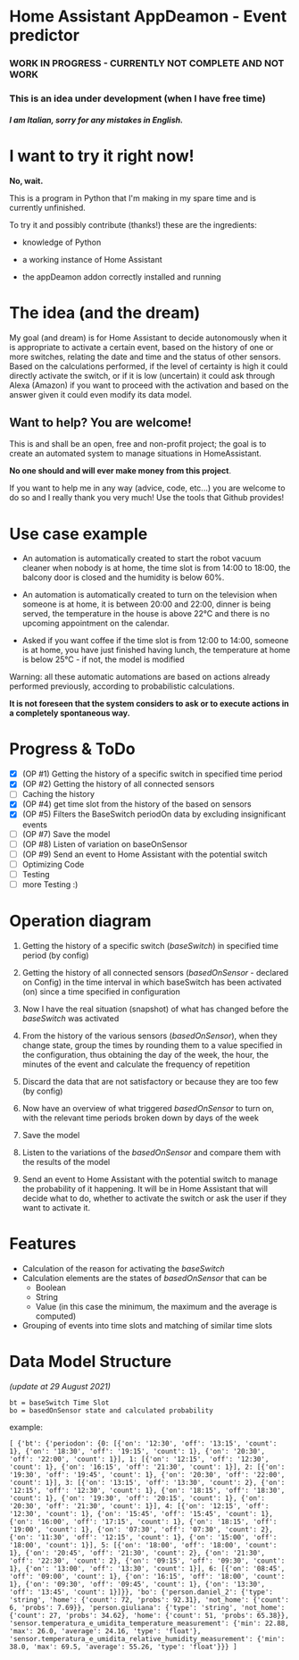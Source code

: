# Home Assistant AppDeamon  - Event predictor

### **WORK IN PROGRESS - CURRENTLY NOT COMPLETE AND NOT WORK**
### This is an idea under development (when I have free time)
#### *I am Italian, sorry for any mistakes in English.*

# I want to try it right now!
**No, wait.**

This is a program in Python that I'm making in my spare time and is currently unfinished.

To try it and possibly contribute (thanks!) these are the ingredients:

- knowledge of Python

- a working instance of Home Assistant
- the appDeamon addon correctly installed and running 

# The idea (and the dream)
My goal (and dream) is for Home Assistant to decide autonomously when it is appropriate to activate a certain event, based on the history of one or more switches, relating the date and time and the status of other sensors.
Based on the calculations performed, if the level of certainty is high it could directly activate the switch, or if it is low (uncertain) it could ask through Alexa (Amazon) if you want to proceed with the activation and based on the answer given it could even modify its data model.

## Want to help? You are welcome!
This is and shall be an open, free and non-profit project; the goal is to create an automated system to manage situations in HomeAssistant.

**No one should and will ever make money from this project**.

If you want to help me in any way (advice, code, etc...) you are welcome to do so and I really thank you very much!
Use the tools that Github provides!


# Use case example

- An automation is automatically created to start the robot vacuum cleaner when nobody is at home, the time slot is from 14:00 to 18:00, the balcony door is closed and the humidity is below 60%.

- An automation is automatically created to turn on the television when someone is at home, it is between 20:00 and 22:00, dinner is being served, the temperature in the house is above 22°C and there is no upcoming appointment on the calendar.

- Asked if you want coffee if the time slot is from 12:00 to 14:00, someone is at home, you have just finished having lunch, the temperature at home is below 25°C - if not, the model is modified 

Warning: all these automatic automations are based on actions already performed previously, according to probabilistic calculations. 

**It is not foreseen that the system considers to ask or to execute actions in a completely spontaneous way.**

# Progress & ToDo

- [x] (OP #1) Getting the history of a specific switch in specified time period 
- [x] (OP #2) Getting the history of all connected sensors 
- [ ] Caching the history
- [x] (OP #4) get time slot from the history of the based on sensors
- [x] (OP #5) Filters the BaseSwitch periodOn data by excluding insignificant events
- [ ] (OP #7) Save the model
- [ ] (OP #8) Listen of variation on baseOnSensor
- [ ] (OP #9) Send an event to Home Assistant with the potential switch
- [ ] Optimizing Code
- [ ] Testing
- [ ] more Testing :)

# Operation diagram

1. Getting the history of a specific switch (*baseSwitch*) in specified time period (by config)

2. Getting the history of all connected sensors (*basedOnSensor* - declared on Config) in the time interval in which baseSwitch has been activated (on) since a time specified in configuration
3. Now I have the real situation (snapshot) of what has changed before the *baseSwitch* was activated
4. From the history of the various sensors (*basedOnSensor*), when they change state, group the times by rounding them to a value specified in the configuration, thus obtaining the day of the week, the hour, the minutes of the event and calculate the frequency of repetition
5. Discard the data that are not satisfactory or because they are too few (by config)
6. Now have an overview of what triggered *basedOnSensor* to turn on, with the relevant time periods broken down by days of the week
7. Save the model
8. Listen to the variations of the *basedOnSensor* and compare them with the results of the model
9. Send an event to Home Assistant with the potential switch to manage the probability of it happening. It will be in Home Assistant that will decide what to do, whether to activate the switch or ask the user if they want to activate it.

# Features

- Calculation of the reason for activating the *baseSwitch*
- Calculation elements are the states of *basedOnSensor* that can be
    - Boolean
    - String
    - Value (in this case the minimum, the maximum and the average is computed) 
- Grouping of events into time slots and matching of similar time slots


# Data Model Structure
*(update at 29 August 2021)*



    bt = baseSwitch Time Slot
    bo = basedOnSensor state and calculated probability



example:

```
[ {'bt': {'periodon': {0: [{'on': '12:30', 'off': '13:15', 'count': 1}, {'on': '18:30', 'off': '19:15', 'count': 1}, {'on': '20:30', 'off': '22:00', 'count': 1}], 1: [{'on': '12:15', 'off': '12:30', 'count': 1}, {'on': '16:15', 'off': '21:30', 'count': 1}], 2: [{'on': '19:30', 'off': '19:45', 'count': 1}, {'on': '20:30', 'off': '22:00', 'count': 1}], 3: [{'on': '13:15', 'off': '13:30', 'count': 2}, {'on': '12:15', 'off': '12:30', 'count': 1}, {'on': '18:15', 'off': '18:30', 'count': 1}, {'on': '19:30', 'off': '20:15', 'count': 1}, {'on': '20:30', 'off': '21:30', 'count': 1}], 4: [{'on': '12:15', 'off': '12:30', 'count': 1}, {'on': '15:45', 'off': '15:45', 'count': 1}, {'on': '16:00', 'off': '17:15', 'count': 1}, {'on': '18:15', 'off': '19:00', 'count': 1}, {'on': '07:30', 'off': '07:30', 'count': 2}, {'on': '11:30', 'off': '12:15', 'count': 1}, {'on': '15:00', 'off': '18:00', 'count': 1}], 5: [{'on': '18:00', 'off': '18:00', 'count': 1}, {'on': '20:45', 'off': '21:30', 'count': 2}, {'on': '21:30', 'off': '22:30', 'count': 2}, {'on': '09:15', 'off': '09:30', 'count': 1}, {'on': '13:00', 'off': '13:30', 'count': 1}], 6: [{'on': '08:45', 'off': '09:00', 'count': 1}, {'on': '16:15', 'off': '18:00', 'count': 1}, {'on': '09:30', 'off': '09:45', 'count': 1}, {'on': '13:30', 'off': '13:45', 'count': 1}]}}, 'bo': {'person.daniel_2': {'type': 'string', 'home': {'count': 72, 'probs': 92.31}, 'not_home': {'count': 6, 'probs': 7.69}}, 'person.giuliana': {'type': 'string', 'not_home': {'count': 27, 'probs': 34.62}, 'home': {'count': 51, 'probs': 65.38}}, 'sensor.temperatura_e_umidita_temperature_measurement': {'min': 22.88, 'max': 26.0, 'average': 24.16, 'type': 'float'}, 'sensor.temperatura_e_umidita_relative_humidity_measurement': {'min': 38.0, 'max': 69.5, 'average': 55.26, 'type': 'float'}}} ]
```